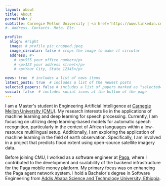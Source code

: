```yaml
---
layout: about
title: About
permalink: /
subtitle: Carnegie Mellon University | <a href='https://www.linkedin.com/in/yonas-g'>Linkedin</a> | <a href='https://www.github.com/yonas-g'>Github</a>
#. Address. Contacts. Moto. Etc.

profile:
  align: #right
  image: # profile_pic_cropped.jpeg
  image_circular: false # crops the image to make it circular
  address: #>
    # <p>555 your office number</p>
    # <p>123 your address street</p>
    # <p>Your City, State 12345</p>

news: true  # includes a list of news items
latest_posts: true  # includes a list of the newest posts
selected_papers: false # includes a list of papers marked as "selected={true}"
social: false  # includes social icons at the bottom of the page
---
```



I am a Master's student in Engineering Artificial Intelligence at [Carnegie Mellon University (CMU)](https://cmu.edu). My research interests lie in the applications of machine learning and deep learning for speech processing. Currently, I am focusing on utilizing deep learning-based models for automatic speech recognition, particularly in the context of African languages within a low-resource multilingual setup. Additionally, I am exploring the application of machine learning in the field of earth observation. Specifically, I am involved in a project that predicts flood extent using open-source satellite imagery data.

Before joining CMU, I worked as a software engineer at [Paga](https://mypaga.com), where I contributed to the development and scalability of the backend infrastructure for the Paga mobile money platform. My primary focus was on enhancing the Paga agent network system. I hold a Bachelor's degree in Software Engineering from [Addis Ababa Science and Technology University, Ethiopia](http://www.aastu.edu.et).
